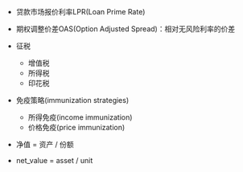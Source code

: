 


- 贷款市场报价利率LPR(Loan Prime Rate)
- 期权调整价差OAS(Option Adjusted Spread)：相对无风险利率的价差



- 征税
    - 增值税
    - 所得税
    - 印花税


- 免疫策略(immunization strategies)
    - 所得免疫(income immunization)
    - 价格免疫(price immunization)



- 净值 = 资产 / 份额
- net_value = asset / unit